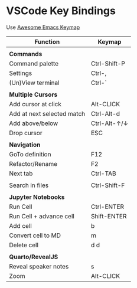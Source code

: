 # VSCode Key Bindings

Use [Awesome Emacs Keymap](https://marketplace.visualstudio.com/items?itemName=tuttieee.emacs-mcx)

| Function                      | Keymap                |
|-------------------------------|-----------------------|
|                               |                       |
| **Commands**                  |                       |
| Command palette               | Ctrl-Shift-P          |
| Settings                      | Ctrl-,                |
| (Un)View terminal             | Ctrl-`                |
|                               |                       |
| **Multiple Cursors**          |                       |
| Add cursor at click           | Alt-CLICK             |
| Add at next selected match    | Ctrl-Alt-d            |
| Add above/below               | Ctrl-Alt-&uarr;/&darr;|
| Drop cursor                   | ESC                   |
|                               |                       |
| **Navigation**                |                       |
| GoTo definition               | F12                   |
| Refactor/Rename               | F2                    |
| Next tab                      | Ctrl-TAB              |
|                               |                       |
| Search in files               | Ctrl-Shift-F          |
|                               |                       |
| **Jupyter Notebooks**         |                       |
| Run Cell                      | Ctrl-ENTER            |
| Run Cell + advance cell       | Shift-ENTER           |
| Add cell                      | b                     |
| Convert cell to MD            | m                     |
| Delete cell                   | d d                   |
|                               |                       |
| **Quarto/RevealJS**           |                       |
| Reveal speaker notes          | s                     |
| Zoom                          | Alt-CLICK             |
